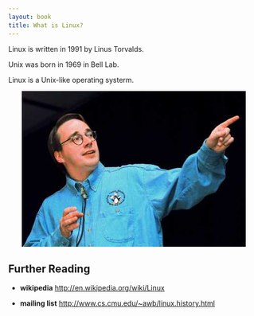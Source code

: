 ```yaml
---
layout: book
title: What is Linux?
---
```


Linux is written in 1991 by Linus Torvalds. 

Unix was born in 1969 in Bell Lab.

Linux is a Unix-like operating systerm.

<center><img src="./images/linus.jpg"></center>


## Further Reading

- __wikipedia__
<http://en.wikipedia.org/wiki/Linux>

- __mailing list__
<http://www.cs.cmu.edu/~awb/linux.history.html>

